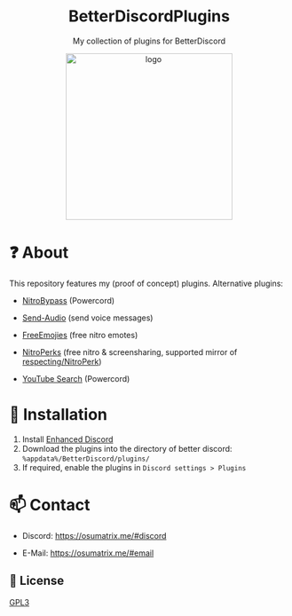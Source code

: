 <div align="center">

# BetterDiscordPlugins

My collection of plugins for BetterDiscord
	
<img src="https://pbs.twimg.com/profile_images/1380391826973147138/L27s7PW9_400x400.jpg" alt="logo" width="300"/>

</div>

# ❓ About

This repository features my (proof of concept) plugins. Alternative plugins: 

- [NitroBypass](https://github.com/oSumAtrIX/nitro-bypass) (Powercord)

- [Send-Audio](https://github.com/MKSx/Send-Audio-Plugin-BetterDiscord) (send voice messages)

- [FreeEmojies](https://github.com/An00nymushun/DiscordFreeEmojis) (free nitro emotes)

- [NitroPerks](https://github.com/SwiftSmoothvZ/NitroPerks-Working-Version-) (free nitro & screensharing, supported mirror of [respecting/NitroPerk](https://github.com/respecting/NitroPerks))

- [YouTube Search](https://github.com/XeynQ4/powercord-yt-search) (Powercord)

# 👾 Installation

1. Install [Enhanced Discord](https://enhanceddiscord.com)
2. Download the plugins into the directory of better discord: `%appdata%/BetterDiscord/plugins/`
3. If required, enable the plugins in `Discord settings > Plugins`

# 📫 Contact

- Discord: https://osumatrix.me/#discord

- E-Mail: https://osumatrix.me/#email

## 📜 License

[GPL3](https://choosealicense.com/licenses/agpl-3.0/)
